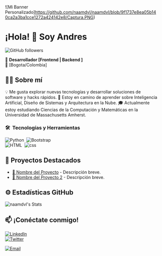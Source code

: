 ![Mi Banner Personalizado]https://github.com/naamdvl/naamdvl/blob/9f1737e8ea05b140ca2a3ba1cce1272a424142e8/Captura.PNG)

# ¡Hola! 👋 Soy Andres  
![GitHub followers](https://img.shields.io/github/followers/naamdvl)

🚀 **Desarrollador [Frontend | Backend ]**  
📍 [Bogota/Colombia] 
## 👨‍💻 Sobre mí  
💡 Me gusta explorar nuevas tecnologías y desarrollar soluciones de software y hacks rápidos.
🌱 Estoy en camino de aprender sobre Inteligencia Artificial, Diseño de Sistemas y Arquitectura en la Nube.
🎓 Actualmente estoy estudiando Ciencias de la Computación y Matemáticas en la Universidad de Massachusetts Amherst.  

### 🛠 &nbsp;Tecnologías y Herramientas  
![Python](https://img.shields.io/badge/-Python-05122A?style=flat&logo-python)&nbsp;
![Bootstrap](https://img.shields.io/badge/-Bootstrap-05122A?style=flat&logo=bootstrap&logoColor=563D7C)\
![HTML](https://img.shields.io/badge/-HTML-05122A?style=flat&logo=HTML5)&nbsp; 
![css](https://img.shields.io/badge/-CSS-05122A?style=flat&logo=CSS3&logoColor=157286)&nbsp; 

## 🌟 Proyectos Destacados  
- [🔗 Nombre del Proyecto](URL) - Descripción breve.  
- [🔗 Nombre del Proyecto 2](URL) - Descripción breve.  

## ⚙️ Estadísticas GitHub  
![naamdvl's Stats](https://github-readme-stats.vercel.app/api?username=naamdvl&theme=vue-dark&show_icons=true&hide_border=true&count_private=true) 

## 📫 ¡Conéctate conmigo!  
[![LinkedIn](https://img.shields.io/badge/LinkedIn-0077B5?style=flat&logo=linkedin)](https://www.linkedin.com/in/andres-aroca-269042368/)  
[![Twitter](https://img.shields.io/badge/Twitter-1DA1F2?style=flat&logo=twitter)](URL) 

[![Email](https://img.shields.io/badge/Email-miemail@example.com-blue?style=for-the-badge&logo=gmail)](mailto:andresaroca921@gmail.com) 
